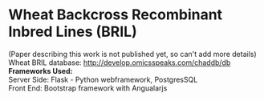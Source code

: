# Wheat Backcross Recombinant Inbred Lines (BRIL)
(Paper describing this work is not published yet, so can't add more details)<br>
Wheat BRIL database: http://develop.omicsspeaks.com/chaddb/db<br>
<b>Frameworks Used:</b><br>
Server Side: Flask - Python webframework, PostgresSQL <br>
Front End: Bootstrap framework with Angualarjs <br>
